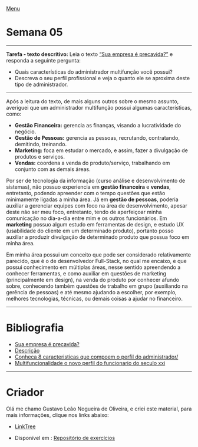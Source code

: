 [Menu](../README.md)

# Semana 05

---

**Tarefa - texto descritivo:** Leia o texto [“Sua empresa é precavida?”](https://financasemquestao.blogs.sapo.pt/2012/09/30/)  e responda a seguinte pergunta: 

* Quais características do administrador multifunção você possui?
* Descreva o seu perfil profissional e veja o quanto ele se aproxima deste tipo de administrador. 

---

Após a leitura do texto, de mais alguns outros sobre o mesmo assunto, averiguei que um administrador multifunção possui algumas características, como:

* **Gestão Financeira:** gerencia as finanças, visando a lucratividade do negócio.
* **Gestão de Pessoas:** gerencia as pessoas, recrutando, contratando, demitindo, treinando. 
* **Marketing:** foca em estudar o mercado, e assim, fazer a divulgação  de produtos e serviços.
* **Vendas:** coordena a venda do produto/serviço, trabalhando em conjunto com as demais áreas. 

Por ser de tecnologia da informação (curso análise e desenvolvimento de sistemas), não possuo experiencia em **gestão financeira** e **vendas**, entretanto, podendo apreender com o tempo questões que estão minimamente ligadas a minha área. Já em **gestão de pessoas**, poderia auxiliar a gerenciar equipes com foco na área de desenvolvimento, apesar deste não ser meu foco, entretanto, tendo de aperfeiçoar minha comunicação no dia-a-dia entre mim e os outros funcionários.  Em **marketing** possuo algum estudo em ferramentas de design, e estudo UX (usabilidade do cliente em um determinado produto), portanto posso auxiliar a produzir divulgação de determinado produto que possua foco em minha área.

Em minha área possui um conceito que pode ser considerado relativamente parecido, que é o de desenvolvedor Full-Stack, no qual me encaixo, e que possui conhecimento  em múltiplas áreas, nesse sentido apreendendo a conhecer ferramentas, e como auxiliar em questões de marketing (principalmente em design), na venda do produto por conhecer afundo sobre, conhecendo também questões de trabalho em grupo (auxiliando na gerência de pessoas) e até mesmo ajudando a escolher, por exemplo, melhores tecnologias, técnicas, ou demais coisas a ajudar no financeiro.

---

# Bibliografia

* [Sua empresa é precavida?](https://financasemquestao.blogs.sapo.pt/2012/09/30/) 
* [Descrição](https://www.sitedoescritor.com.br/sitedoescritor_professor_virtual_assuntos_descricao.html)
* [Conheca 8 caracteristicas que compoem o perfil do administrador/](https://blog.ucl.br/conheca-8-caracteristicas-que-compoem-o-perfil-do-administrador/)
* [Multifuncionalidade o novo perfil do funcionario do seculo xxi](https://administradores.com.br/artigos/multifuncionalidade-o-novo-perfil-do-funcionario-do-seculo-xxi)

---

# Criador

Olá me chamo Gustavo Leão Nogueira de Oliveira, e criei este material, para mais informações, clique nos links abaixo:

* [LinkTree](https://www.linktree.com.br/gusleaooliveira)


* Disponível em : [Repositório de exercícios](https://gusleaooliveira.github.io/posts/)

